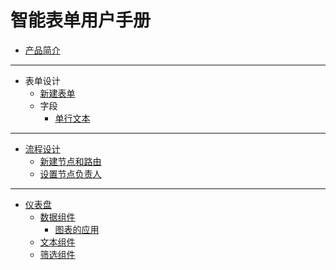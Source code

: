 # 智能表单用户手册

- [产品简介](./README.md)

---

- 表单设计
  - [新建表单]()
  - 字段
    - [单行文本]()

---

- [流程设计](flow/README.md)
  - [新建节点和路由](flow/create-node-and-route.md)
  - [设置节点负责人](flow/node-director-config.md)

---

- [仪表盘](dashboard/README.md)
  - [数据组件](dashboard/dashboard-chart.md)
    - [图表的应用](dashboard/chart.md)
  - [文本组件](dashboard/text.md)
  - [筛选组件](dashboard/filter.md)
